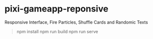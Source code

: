 # pixi-gameapp-reponsive
Responsive Interface, Fire Particles, Shuffle Cards and Randomic Texts

> npm install
> npm run build
> npm run serve
